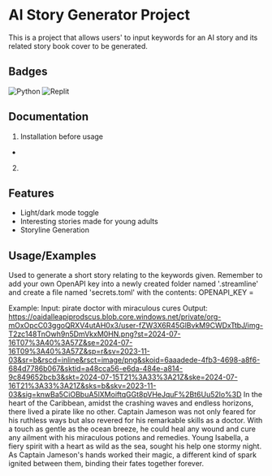 
# AI Story Generator Project

This is a project that allows users' to input keywords for an AI story and its related story book cover to be generated.


## Badges

![Python](https://img.shields.io/badge/python-3670A0?style=for-the-badge&logo=python&logoColor=ffdd54)
![Replit](https://img.shields.io/badge/Replit-DD1200?style=for-the-badge&logo=Replit&logoColor=white)


## Documentation

1. Installation before usage
- 
2. 


## Features

- Light/dark mode toggle
- Interesting stories made for young adults
- Storyline Generation


## Usage/Examples

Used to generate a short story relating to the keywords given.
Remember to add your own OpenAPI key into a newly created folder named '.streamline' and create a file named 'secrets.toml' with the contents: OPENAPI_KEY = <Your-OpenAI-Key>

Example:
Input: pirate doctor with miraculous cures
Output:
https://oaidalleapiprodscus.blob.core.windows.net/private/org-mOxOpcC03ggoQRXV4utAH0x3/user-fZW3X6R45GlBvkM9CWDxTtbJ/img-T2zc148TnOwh9n5DmVkxM0HN.png?st=2024-07-16T07%3A40%3A57Z&se=2024-07-16T09%3A40%3A57Z&sp=r&sv=2023-11-03&sr=b&rscd=inline&rsct=image/png&skoid=6aaadede-4fb3-4698-a8f6-684d7786b067&sktid=a48cca56-e6da-484e-a814-9c849652bcb3&skt=2024-07-15T21%3A33%3A21Z&ske=2024-07-16T21%3A33%3A21Z&sks=b&skv=2023-11-03&sig=knwBa5CiOBbuA5lXMoiftqGGt8pVHeJquF%2Bt6Uu52lo%3D
In the heart of the Caribbean, amidst the crashing waves and endless horizons, there lived a pirate like no other. Captain Jameson was not only feared for his ruthless ways but also revered 
for his remarkable skills as a doctor. With a touch as gentle as the ocean breeze, he could heal any wound and cure any ailment with his miraculous potions and remedies. 
Young Isabella, a fiery spirit with a heart as wild as the sea, sought his help one stormy night. As Captain Jameson's hands worked their magic, a different kind of spark ignited between them, 
binding their fates together forever.

